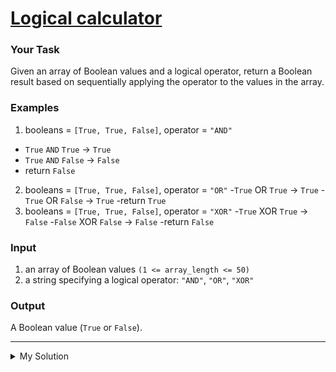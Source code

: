 # [Logical calculator](https://www.codewars.com/kata/57096af70dad013aa200007b)

### Your Task

Given an array of Boolean values and a logical operator, return a Boolean result based on sequentially applying the operator to the values in the array.

### Examples

1. booleans = `[True, True, False]`, operator = `"AND"`

- `True` `AND` `True` -> `True`
- `True` `AND` `False` -> `False`
- return `False`

2. booleans = `[True, True, False]`, operator = `"OR"` -`True` OR `True` -> `True` -`True` OR `False` -> `True`
   -return `True`
3. booleans = `[True, True, False]`, operator = `"XOR"` -`True` XOR `True` -> `False` -`False` XOR `False` -> `False`
   -return `False`

### Input

1. an array of Boolean values `(1 <= array_length <= 50)`
2. a string specifying a logical operator: `"AND"`, `"OR"`, `"XOR"`

### Output

A Boolean value (`True` or `False`).

---

<details><summary>My Solution</summary>

```js
function logicalCalc(array, op) {
  // Define the logical operators mapping
  const operators = {
    AND: (a, b) => a && b,
    OR: (a, b) => a || b,
    XOR: (a, b) => a !== b
  }

  // Apply the specified operator to the array of Boolean values
  return array.reduce(operators[op])
}
```

</details>
